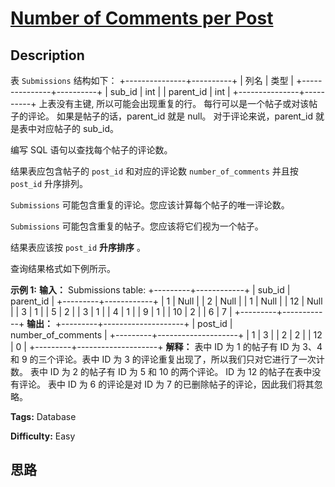 # [Number of Comments per Post][title]

## Description

表 `Submissions` 结构如下：
            +---------------+----------+    | 列名           | 类型     |    +---------------+----------+    | sub_id        | int      |    | parent_id     | int      |    +---------------+----------+    上表没有主键, 所以可能会出现重复的行。    每行可以是一个帖子或对该帖子的评论。    如果是帖子的话，parent_id 就是 null。    对于评论来说，parent_id 就是表中对应帖子的 sub_id。    



编写 SQL 语句以查找每个帖子的评论数。

结果表应包含帖子的 `post_id` 和对应的评论数 `number_of_comments` 并且按 `post_id` 升序排列。

`Submissions` 可能包含重复的评论。您应该计算每个帖子的唯一评论数。

`Submissions` 可能包含重复的帖子。您应该将它们视为一个帖子。

结果表应该按 `post_id` **升序排序** 。

查询结果格式如下例所示。



**示例 1:**
            **输入：**    Submissions table:    +---------+------------+    | sub_id  | parent_id  |    +---------+------------+    | 1       | Null       |    | 2       | Null       |    | 1       | Null       |    | 12      | Null       |    | 3       | 1          |    | 5       | 2          |    | 3       | 1          |    | 4       | 1          |    | 9       | 1          |    | 10      | 2          |    | 6       | 7          |    +---------+------------+    **输出：**    +---------+--------------------+    | post_id | number_of_comments |    +---------+--------------------+    | 1       | 3                  |    | 2       | 2                  |    | 12      | 0                  |    +---------+--------------------+    **解释：**    表中 ID 为 1 的帖子有 ID 为 3、4 和 9 的三个评论。表中 ID 为 3 的评论重复出现了，所以我们只对它进行了一次计数。    表中 ID 为 2 的帖子有 ID 为 5 和 10 的两个评论。    ID 为 12 的帖子在表中没有评论。    表中 ID 为 6 的评论是对 ID 为 7 的已删除帖子的评论，因此我们将其忽略。


**Tags:** Database

**Difficulty:** Easy

## 思路

[title]: https://leetcode-cn.com/problems/number-of-comments-per-post

